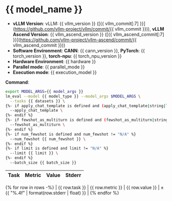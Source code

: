 # {{ model_name }}

- **vLLM Version**: vLLM: {{ vllm_version }} ([{{ vllm_commit[:7] }}](https://github.com/vllm-project/vllm/commit/{{ vllm_commit }})), **vLLM Ascend Version**: {{ vllm_ascend_version }} ([{{ vllm_ascend_commit[:7] }}](https://github.com/vllm-project/vllm-ascend/commit/{{ vllm_ascend_commit }}))  
- **Software Environment**: **CANN**: {{ cann_version }}, **PyTorch**: {{ torch_version }}, **torch-npu**: {{ torch_npu_version }}  
- **Hardware Environment**: {{ hardware }}
- **Parallel mode**: {{ parallel_mode }}
- **Execution mode**: {{ execution_model }}

**Command**:  

```bash
export MODEL_ARGS={{ model_args }}
lm_eval --model {{ model_type }} --model_args $MODEL_ARGS \
  --tasks {{ datasets }} \
{%- if apply_chat_template is defined and (apply_chat_template|string|lower in ["true", "1"]) %}
  --apply_chat_template \
{%- endif %}
{%- if fewshot_as_multiturn is defined and (fewshot_as_multiturn|string|lower in ["true", "1"]) %}
  --fewshot_as_multiturn \
{%- endif %}
{%- if num_fewshot is defined and num_fewshot != "N/A" %}
  --num_fewshot {{ num_fewshot }} \
{%- endif %}
{%- if limit is defined and limit != "N/A" %}
  --limit {{ limit }} \
{%- endif %}
  --batch_size {{ batch_size }}
```

| Task                  | Metric      | Value     | Stderr |
|-----------------------|-------------|----------:|-------:|
{% for row in rows -%}
| {{ row.task }} | {{ row.metric }} | {{ row.value }} | ± {{ "%.4f" | format(row.stderr | float) }} |
{% endfor %}
